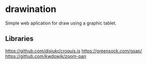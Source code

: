 # drawination
Simple web aplication for draw using a graphic tablet. 
## Libraries 
https://github.com/disjukr/croquis.js
https://greensock.com/gsap/
https://github.com/kwdowik/zoom-pan
